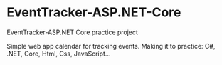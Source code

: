 # EventTracker-ASP.NET-Core
EventTracker-ASP.NET Core practice project

Simple web app calendar for tracking events.
Making it to practice:
C#, .NET, Core, Html, Css, JavaScript...
